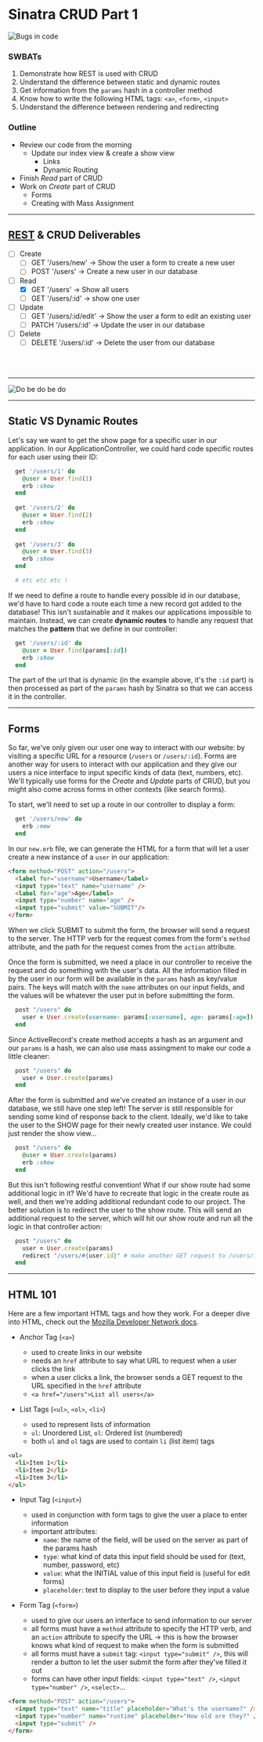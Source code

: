 # Sinatra CRUD Part 1

![Bugs in code](pics/bugs-in-the-code.jpg)

### SWBATs

1. Demonstrate how REST is used with CRUD
2. Understand the difference between static and dynamic routes
3. Get information from the `params` hash in a controller method
4. Know how to write the following HTML tags: `<a>`, `<form>`, `<input>`
5. Understand the difference between rendering and redirecting

### Outline
- Review our code from the morning
    - Update our index view & create a show view
        - Links
        - Dynamic Routing
- Finish *Read* part of CRUD
- Work on *Create* part of CRUD
    - Forms
    - Creating with Mass Assignment

---

## [REST](http://www.restular.com/) & CRUD Deliverables

- [ ] Create
    - [ ] GET '/users/new' -> Show the user a form to create a new user
    - [ ] POST '/users' -> Create a new user in our database
- [ ] Read 
    - [x] GET '/users' -> Show all users
    - [ ] GET '/users/:id' -> show one user
- [ ] Update 
    - [ ] GET '/users/:id/edit' -> Show the user a form to edit an existing user
    - [ ] PATCH '/users/:id' -> Update the user in our database
- [ ] Delete
    - [ ] DELETE '/users/:id' -> Delete the user from our database

<br>
<br>

___

![Do be do be do](pics/dobedobedo.png)

___

## Static VS Dynamic Routes

Let's say we want to get the show page for a specific user in our application. In our ApplicationController, we could hard code specific routes for each user using their ID:

```rb
  get '/users/1' do
    @user = User.find(1)
    erb :show
  end
  
  get '/users/2' do
    @user = User.find(2)
    erb :show
  end
  
  get '/users/3' do
    @user = User.find(3)
    erb :show
  end

  # etc etc etc !
```

If we need to define a route to handle every possible id in our database, we'd have to hard code a route each time a new record got added to the database! This isn't sustainable and it makes our applications impossible to maintain. Instead, we can create **dynamic routes** to handle any request that matches the __pattern__ that we define in our controller:

```rb
  get '/users/:id' do
    @user = User.find(params[:id])
    erb :show
  end
```

The part of the url that is dynamic (in the example above, it's the `:id` part) is then processed as part of the `params` hash by Sinatra so that we can access it in the controller.

___

## Forms

So far, we've only given our user one way to interact with our website: by visiting a specific URL for a resource (`/users` or `/users/:id`). Forms are another way for users to interact with our application and they give our users a nice interface to input specific kinds of data (text, numbers, etc). We'll typically use forms for the *Create* and *Update* parts of CRUD, but you might also come across forms in other contexts (like search forms).

To start, we'll need to set up a route in our controller to display a form:

```rb
  get '/users/new' do
    erb :new
  end
```

In our `new.erb` file, we can generate the HTML for a form that will let a user create a new instance of a `user` in our application:

```html
<form method="POST" action="/users">
  <label for="username">Username</label>
  <input type="text" name="username" />
  <label for="age">Age</label>
  <input type="number" name="age" />
  <input type="submit" value="SUBMIT"/>
</form>
```

When we click SUBMIT to submit the form, the browser will send a request to the server. The HTTP verb for the request comes from the form's `method` attribute, and the path for the request comes from the `action` attribute.

Once the form is submitted, we need a place in our controller to receive the request and do something with the user's data. All the information filled in by the user in our form will be available in the `params` hash as key/value pairs. The keys will match with the `name` attributes on our input fields, and the values will be whatever the user put in before submitting the form.

```rb
  post "/users" do
    user = User.create(username: params[:username], age: params[:age])
  end
```

Since ActiveRecord's create method accepts a hash as an argument and our `params` is a hash, we can also use mass assingment to make our code a little cleaner:

```rb
  post "/users" do
    user = User.create(params)
  end
```

After the form is submitted and we've created an instance of a user in our database, we still have one step left! The server is still responsible for sending some kind of response back to the client. Ideally, we'd like to take the user to the SHOW page for their newly created user instance. We could just render the show view...

```rb
  post "/users" do
    @user = User.create(params)
    erb :show
  end
```

But this isn't following restful convention! What if our show route had some additional logic in it? We'd have to recreate that logic in the create route as well, and then we're adding additional redundant code to our project. The better solution is to redirect the user to the show route. This will send an additional request to the server, which will hit our show route and run all the logic in that controller action:

```rb
  post "/users" do
    user = User.create(params)
    redirect "/users/#{user.id}" # make another GET request to /users/1
  end
```

___

## HTML 101

Here are a few important HTML tags and how they work. For a deeper dive into HTML, check out the [Mozilla Developer Network docs](https://developer.mozilla.org/en-US/docs/Web/HTML).

- Anchor Tag (`<a>`)
  - used to create links in our website
  - needs an `href` attribute to say what URL to request when a user clicks the link
  - when a user clicks a link, the browser sends a GET request to the URL specified in the `href` attribute
  - `<a href="/users">List all users</a>`

- List Tags (`<ul>`, `<ol>`, `<li>`)
  - used to represent lists of information
  - `ul`: Unordered List, `ol`: Ordered list (numbered)
  - both `ul` and `ol` tags are used to contain `li` (list item) tags

```html
<ul>
  <li>Item 1</li>
  <li>Item 2</li>
  <li>Item 3</li>
</ul>
```

- Input Tag (`<input>`)
  - used in conjunction with form tags to give the user a place to enter information
  - important attributes:
    - `name`: the name of the field, will be used on the server as part of the params hash
    - `type`: what kind of data this input field should be used for (text, number, password, etc)
    - `value`: what the INITIAL value of this input field is (useful for edit forms)
    - `placeholder`: text to display to the user before they input a value

- Form Tag (`<form>`)
  - used to give our users an interface to send information to our server
  - all forms must have a `method` attribute to specify the HTTP verb, and an `action` attribute to specify the URL -> this is how the browser knows what kind of request to make when the form is submitted
  - all forms must have a `submit` tag: `<input type="submit" />`, this will render a button to let the user submit the form after they've filled it out
  - forms can have other input fields: `<input type="text" />`, `<input type="number" />`, `<select>`...
  
```html
<form method="POST" action="/users">
  <input type="text" name="title" placeholder="What's the username?" />
  <input type="number" name="runtime" placeholder="How old are they?" />
  <input type="submit" />
</form>
```
  
